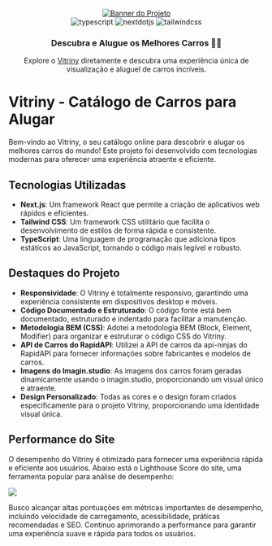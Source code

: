 <div align="center">
  <br />
    <a href="https://vitriny.vercel.app/" target="_blank">
      <img src="https://github.com/trichains/vitriny/assets/25783243/61a8db2e-8c59-46d0-ac95-d84ba69b2040" alt="Banner do Projeto">
    </a>
  <br />

  <div>
    <img src="https://img.shields.io/badge/-TypeScript-black?style=for-the-badge&logoColor=white&logo=typescript&color=3178C6" alt="typescript" />
     <img src="https://img.shields.io/badge/-Next_JS-black?style=for-the-badge&logoColor=white&logo=nextdotjs&color=000000" alt="nextdotjs" />
    <img src="https://img.shields.io/badge/-Tailwind_CSS-black?style=for-the-badge&logoColor=white&logo=tailwindcss&color=06B6D4" alt="tailwindcss" />
  </div>

  <h3 align="center">Descubra e Alugue os Melhores Carros 🚗✨</h3>

   <div align="center">
     Explore o  <a href="https://vitriny.vercel.app/" target="_blank">
      Vitriny</a> diretamente e descubra uma experiência única de visualização e aluguel de carros incríveis.
    </div>
</div>

# Vitriny - Catálogo de Carros para Alugar

Bem-vindo ao Vitriny, o seu catálogo online para descobrir e alugar os melhores carros do mundo!
Este projeto foi desenvolvido com tecnologias modernas para oferecer uma experiência atraente e eficiente.

## Tecnologias Utilizadas

- **Next.js**: Um framework React que permite a criação de aplicativos web rápidos e eficientes.
- **Tailwind CSS**: Um framework CSS utilitário que facilita o desenvolvimento de estilos de forma rápida e consistente.
- **TypeScript**: Uma linguagem de programação que adiciona tipos estáticos ao JavaScript, tornando o código mais legível e robusto.

## Destaques do Projeto

- **Responsividade**: O Vitriny é totalmente responsivo, garantindo uma experiência consistente em dispositivos desktop e móveis.
- **Código Documentado e Estruturado**: O código fonte está bem documentado, estruturado e indentado para facilitar a manutenção.
- **Metodologia BEM (CSS)**: Adotei a metodologia BEM (Block, Element, Modifier) para organizar e estruturar o código CSS do Vitriny.
- **API de Carros do RapidAPI**: Utilizei a API de carros da api-ninjas do RapidAPI para fornecer informações sobre fabricantes e modelos de carros.
- **Imagens do Imagin.studio**: As imagens dos carros foram geradas dinamicamente usando o imagin.studio, proporcionando um visual único e atraente.
- **Design Personalizado**: Todas as cores e o design foram criados especificamente para o projeto Vitriny, proporcionando uma identidade visual única.

## Performance do Site

O desempenho do Vitriny é otimizado para fornecer uma experiência rápida e eficiente aos usuários.
Abaixo está o Lighthouse Score do site, uma ferramenta popular para análise de desempenho:

![](https://github.com/trichains/vitriny/assets/25783243/098cc9dd-6e46-4e4b-b34b-3a87cdf1ec08)

Busco alcançar altas pontuações em métricas importantes de desempenho, incluindo velocidade de carregamento, acessibilidade, práticas recomendadas e SEO.
Continuo aprimorando a performance para garantir uma experiência suave e rápida para todos os usuários.

